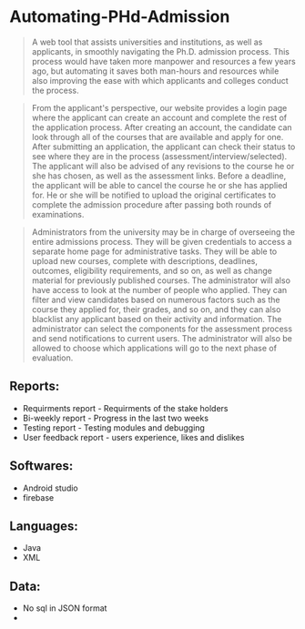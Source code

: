 # Automating-PHd-Admission
>A web tool that assists universities and institutions, as well as applicants, in smoothly navigating the Ph.D. admission process. This process would have taken more manpower and resources a few years ago, but automating it saves both man-hours and resources while also improving the ease with which applicants and colleges conduct the process.

>From the applicant's perspective, our website provides a login page where the applicant can create an account and complete the rest of the application process. After creating an account, the candidate can look through all of the courses that are available and apply for one. After submitting an application, the applicant can check their status to see where they are in the process (assessment/interview/selected). The applicant will also be advised of any revisions to the course he or she has chosen, as well as the assessment links. Before a deadline, the applicant will be able to cancel the course he or she has applied for. He or she will be notified to upload the original certificates to complete the admission procedure after passing both rounds of examinations.

>Administrators from the university may be in charge of overseeing the entire admissions process. They will be given credentials to access a separate home page for administrative tasks. They will be able to upload new courses, complete with descriptions, deadlines, outcomes, eligibility requirements, and so on, as well as change material for previously published courses. The administrator will also have access to look at the number of people who applied. They can filter and view candidates based on numerous factors such as the course they applied for, their grades, and so on, and they can also blacklist any applicant based on their activity and information. The administrator can select the components for the assessment process and send notifications to current users. The administrator will also be allowed to choose which applications will go to the next phase of evaluation.


##  Reports:
- Requirments report - Requirments of the stake holders 
- Bi-weekly report - Progress in the last two weeks 
- Testing report - Testing modules and debugging 
- User feedback report - users experience, likes and dislikes


##  Softwares:
- Android studio
- firebase
## Languages:
- Java
- XML
## Data:
- No sql in JSON format
- 
